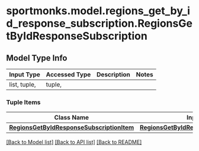 # sportmonks.model.regions_get_by_id_response_subscription.RegionsGetByIdResponseSubscription

## Model Type Info
Input Type | Accessed Type | Description | Notes
------------ | ------------- | ------------- | -------------
list, tuple,  | tuple,  |  | 

### Tuple Items
Class Name | Input Type | Accessed Type | Description | Notes
------------- | ------------- | ------------- | ------------- | -------------
[**RegionsGetByIdResponseSubscriptionItem**](RegionsGetByIdResponseSubscriptionItem.md) | [**RegionsGetByIdResponseSubscriptionItem**](RegionsGetByIdResponseSubscriptionItem.md) | [**RegionsGetByIdResponseSubscriptionItem**](RegionsGetByIdResponseSubscriptionItem.md) |  | 

[[Back to Model list]](../../README.md#documentation-for-models) [[Back to API list]](../../README.md#documentation-for-api-endpoints) [[Back to README]](../../README.md)

